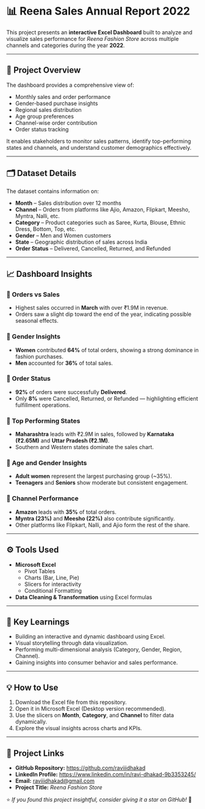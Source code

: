 # 📊 Reena Sales Annual Report 2022

This project presents an **interactive Excel Dashboard** built to analyze and visualize sales performance for *Reena Fashion Store* across multiple channels and categories during the year **2022**.  

---

## 🧩 Project Overview

The dashboard provides a comprehensive view of:
- Monthly sales and order performance  
- Gender-based purchase insights  
- Regional sales distribution  
- Age group preferences  
- Channel-wise order contribution  
- Order status tracking  

It enables stakeholders to monitor sales patterns, identify top-performing states and channels, and understand customer demographics effectively.

---

## 🗂️ Dataset Details

The dataset contains information on:
- **Month** – Sales distribution over 12 months  
- **Channel** – Orders from platforms like Ajio, Amazon, Flipkart, Meesho, Myntra, Nalli, etc.  
- **Category** – Product categories such as Saree, Kurta, Blouse, Ethnic Dress, Bottom, Top, etc.  
- **Gender** – Men and Women customers  
- **State** – Geographic distribution of sales across India  
- **Order Status** – Delivered, Cancelled, Returned, and Refunded  

---

## 📈 Dashboard Insights

### 🔹 Orders vs Sales
- Highest sales occurred in **March** with over ₹1.9M in revenue.  
- Orders saw a slight dip toward the end of the year, indicating possible seasonal effects.

### 🔹 Gender Insights
- **Women** contributed **64%** of total orders, showing a strong dominance in fashion purchases.  
- **Men** accounted for **36%** of total sales.

### 🔹 Order Status
- **92%** of orders were successfully **Delivered**.  
- Only **8%** were Cancelled, Returned, or Refunded — highlighting efficient fulfillment operations.

### 🔹 Top Performing States
- **Maharashtra** leads with ₹2.9M in sales, followed by **Karnataka (₹2.65M)** and **Uttar Pradesh (₹2.1M)**.  
- Southern and Western states dominate the sales chart.

### 🔹 Age and Gender Insights
- **Adult women** represent the largest purchasing group (~35%).  
- **Teenagers** and **Seniors** show moderate but consistent engagement.

### 🔹 Channel Performance
- **Amazon** leads with **35%** of total orders.  
- **Myntra (23%)** and **Meesho (22%)** also contribute significantly.  
- Other platforms like Flipkart, Nalli, and Ajio form the rest of the share.

---

## ⚙️ Tools Used

- **Microsoft Excel**
  - Pivot Tables  
  - Charts (Bar, Line, Pie)  
  - Slicers for interactivity  
  - Conditional Formatting  
- **Data Cleaning & Transformation** using Excel formulas

---

## 🧠 Key Learnings

- Building an interactive and dynamic dashboard using Excel.  
- Visual storytelling through data visualization.  
- Performing multi-dimensional analysis (Category, Gender, Region, Channel).  
- Gaining insights into consumer behavior and sales performance.

---

## 💡 How to Use

1. Download the Excel file from this repository.  
2. Open it in Microsoft Excel (Desktop version recommended).  
3. Use the slicers on **Month**, **Category**, and **Channel** to filter data dynamically.  
4. Explore the visual insights across charts and KPIs.  

---

## 📎 Project Links

- **GitHub Repository:** https://github.com/raviiidhakad
- **LinkedIn Profile:** https://www.linkedin.com/in/ravi-dhakad-9b3353245/
- **Email:** raviiidhakad@gmail.com  
- **Project Title:** *Reena Fashion Store*  


⭐ *If you found this project insightful, consider giving it a star on GitHub!* 🌟
